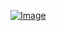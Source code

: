 <a href="https://goo.gl/forms/FksXjU2RERMt6kGE2" rel="Click to fill out your contact information">![Image](http://paulaandken.us/PAULEEKEN_Savethedate.jpg "Click to fill out your contact information")</a>
